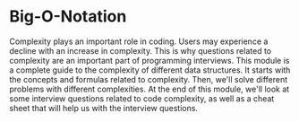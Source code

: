 # Big-O-Notation
Complexity plays an important role in coding. Users may experience a decline with an increase in complexity. This is why questions related to complexity are an important part of programming interviews. This module is a complete guide to the complexity of different data structures. It starts with the concepts and formulas related to complexity. Then, we'll solve different problems with different complexities. At the end of this module, we'll look at some interview questions related to code complexity, as well as a cheat sheet that will help us with the interview questions.
